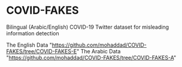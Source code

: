 # COVID-FAKES
Bilingual (Arabic/English) COVID-19 Twitter dataset for misleading information detection


The English Data "https://github.com/mohaddad/COVID-FAKES/tree/COVID-FAKES-E"
The Arabic Data "https://github.com/mohaddad/COVID-FAKES/tree/COVID-FAKES-A"
